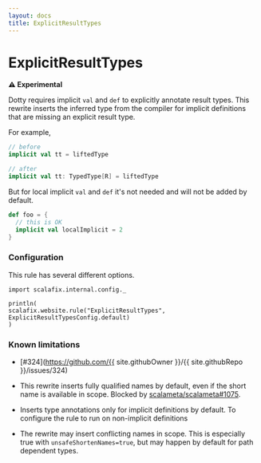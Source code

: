 ```yaml
---
layout: docs
title: ExplicitResultTypes
---
```

# ExplicitResultTypes

**⚠️ Experimental**

Dotty requires implicit `val` and `def` to explicitly annotate result types.
This rewrite inserts the inferred type from the compiler for implicit definitions that are missing an explicit result type.

For example,

```scala
// before
implicit val tt = liftedType

// after
implicit val tt: TypedType[R] = liftedType
```

But for local implicit `val` and `def` it's not needed and will not be added by default.

```scala
def foo = {
  // this is OK
  implicit val localImplicit = 2
}
```

### Configuration

This rule has several different options.

```tut:invisible
import scalafix.internal.config._
```
```tut:passthrough
println(
scalafix.website.rule("ExplicitResultTypes", ExplicitResultTypesConfig.default)
)
```

### Known limitations

- [#324](https://github.com/{{ site.githubOwner }}/{{ site.githubRepo }}/issues/324)

- This rewrite inserts fully qualified names by default, even if the short name is available in scope. Blocked by [scalameta/scalameta#1075](https://github.com/scalameta/scalameta/issues/1075).

- Inserts type annotations only for implicit definitions by default. To configure the rule to run on non-implicit definitions

- The rewrite may insert conflicting names in scope. This is especially true with `unsafeShortenNames=true`, but may happen by default for path dependent types.
